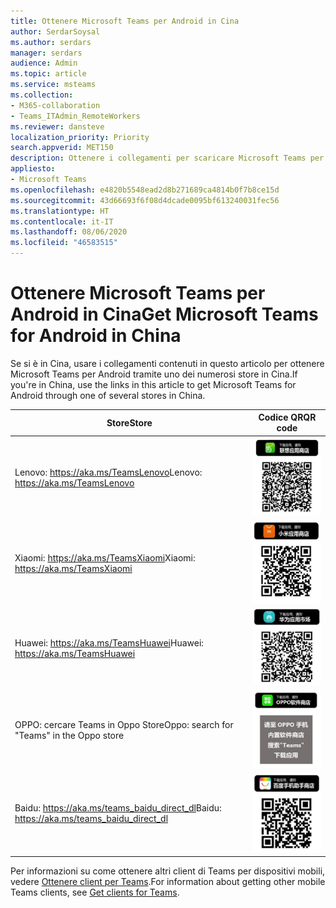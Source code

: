 ```yaml
---
title: Ottenere Microsoft Teams per Android in Cina
author: SerdarSoysal
ms.author: serdars
manager: serdars
audience: Admin
ms.topic: article
ms.service: msteams
ms.collection:
- M365-collaboration
- Teams_ITAdmin_RemoteWorkers
ms.reviewer: dansteve
localization_priority: Priority
search.appverid: MET150
description: Ottenere i collegamenti per scaricare Microsoft Teams per Android in Cina.
appliesto:
- Microsoft Teams
ms.openlocfilehash: e4820b5548ead2d8b271689ca4814b0f7b8ce15d
ms.sourcegitcommit: 43d66693f6f08d4dcade0095bf613240031fec56
ms.translationtype: HT
ms.contentlocale: it-IT
ms.lasthandoff: 08/06/2020
ms.locfileid: "46583515"
---
```

# <a name="get-microsoft-teams-for-android-in-china"></a><span data-ttu-id="3ca31-103">Ottenere Microsoft Teams per Android in Cina</span><span class="sxs-lookup"><span data-stu-id="3ca31-103">Get Microsoft Teams for Android in China</span></span>

<span data-ttu-id="3ca31-104">Se si è in Cina, usare i collegamenti contenuti in questo articolo per ottenere Microsoft Teams per Android tramite uno dei numerosi store in Cina.</span><span class="sxs-lookup"><span data-stu-id="3ca31-104">If you're in China, use the links in this article to get Microsoft Teams for Android through one of several stores in China.</span></span>


|<span data-ttu-id="3ca31-105">Store</span><span class="sxs-lookup"><span data-stu-id="3ca31-105">Store</span></span>  |<span data-ttu-id="3ca31-106">Codice QR</span><span class="sxs-lookup"><span data-stu-id="3ca31-106">QR code</span></span>  |
|---------|---------|
| <span data-ttu-id="3ca31-107">Lenovo: https://aka.ms/TeamsLenovo</span><span class="sxs-lookup"><span data-stu-id="3ca31-107">Lenovo: https://aka.ms/TeamsLenovo</span></span>      | ![Codice QR per Teams per Android da Lenovo Store](media/get-teams-android-in-china-lenovo.png)        |
| <span data-ttu-id="3ca31-109">Xiaomi: https://aka.ms/TeamsXiaomi</span><span class="sxs-lookup"><span data-stu-id="3ca31-109">Xiaomi: https://aka.ms/TeamsXiaomi</span></span>     |![Codice QR per Teams per Android da Xiaomi Store](media/get-teams-android-in-china-xiaomi.png)         |
|<span data-ttu-id="3ca31-111">Huawei: https://aka.ms/TeamsHuawei</span><span class="sxs-lookup"><span data-stu-id="3ca31-111">Huawei: https://aka.ms/TeamsHuawei</span></span>     | ![Codice QR per Teams per Android da Huawei Store](media/get-teams-android-in-china-huawei.png)        |
|<span data-ttu-id="3ca31-113">OPPO: cercare Teams in Oppo Store</span><span class="sxs-lookup"><span data-stu-id="3ca31-113">Oppo: search for "Teams" in the Oppo store</span></span>     | ![Codice QR per Teams per Android da Oppo Store](media/get-teams-android-in-china-oppo.png)        |
|<span data-ttu-id="3ca31-115">Baidu: https://aka.ms/teams_baidu_direct_dl</span><span class="sxs-lookup"><span data-stu-id="3ca31-115">Baidu: https://aka.ms/teams_baidu_direct_dl</span></span>     | ![Codice QR per Teams per Android da Baidu Store](media/get-teams-android-in-china-baidu.png)        |

<span data-ttu-id="3ca31-117">Per informazioni su come ottenere altri client di Teams per dispositivi mobili, vedere [Ottenere client per Teams](get-clients.md#mobile-clients).</span><span class="sxs-lookup"><span data-stu-id="3ca31-117">For information about getting other mobile Teams clients, see [Get clients for Teams](get-clients.md#mobile-clients).</span></span>
